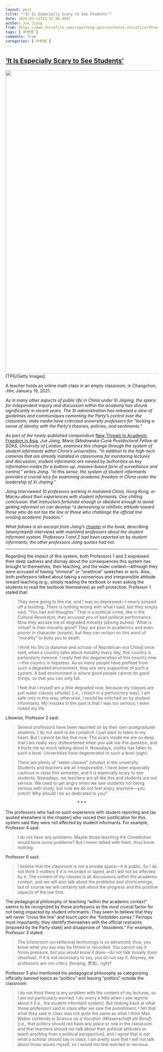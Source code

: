 ```yaml
---
layout: post
title: "‘It Is Especially Scary to See Students’"
date: 2023-03-13T15:51:00.000Z
author: Jue Jiang
from: https://www.chinafile.com/reporting-opinion/notes-chinafile/threats-academic-freedom-china
tags: [ 中参馆 ]
comments: True
categories: [ 中参馆 ]
---
```

<!--1678722660000-->
[‘It Is Especially Scary to See Students’](https://www.chinafile.com/reporting-opinion/notes-chinafile/threats-academic-freedom-china)
------

<div>
<div class="view view-featured-photo view-id-featured_photo view-display-id-panel_pane_1 visual-box view-dom-id-354f4d59b8dedd32b310762ae06c32f2">                  <div class="content view-content">        <div class="views-row views-row-1">        <div class="views-field views-field-field-common-featured-photo">        <div class="field-content"><a href="https://www.chinafile.com/sites/default/files/assets/images/article/featured/54666_sm.jpg" title="‘It Is Especially Scary to See Students’" class="colorbox" data-colorbox-gallery="gallery-node-54666-Ky-8y8UwB-0" data-cbox-img-attrs="{"title": "", "alt": ""}"><img src="https://www.chinafile.com/sites/default/files/styles/large/public/assets/images/article/featured/54666_sm.jpg?itok=-121WMo-" width="1500" height="999" alt title referrerpolicy="no-referrer"></a></div>  </div>    <div>        <div class="photo-credit">(TPG/Getty Images)</div>  </div>    <div>        <div class="photo-caption"><p>A teacher holds an online math class in an empty classroom, in Changchun, Jilin, January 19, 2021.</p></div>  </div>  </div>    </div>            </div>            <div class="content">    <div class="field field-name-body field-type-text-with-summary field-label-hidden">      <p><em>As in many other aspects of public life in China under Xi Jinping, the space for independent inquiry and discussion within the academy has shrunk significantly in recent years. The Xi administration has released a slew of guidelines and communiques cementing the Party’s control over the classroom; state media have criticized university professors for “lacking a sense of identity with the Party’s theories, policies, and sentiments.”</em></p><p><em>As part of the newly-published compendium </em><a href="https://www.asianstudies.org/publications/new-threats-to-academic-freedom/" target="_blank" rel="nofollow">New Threats to Academic Freedom in Asia</a><em>, Jue Jiang, Marie Skłodowska-Curie Postdoctoral Fellow at SOAS, University of London, examines this change through the system of student informants within China’s universities. “In addition to the high-tech cameras that are already installed in classrooms for monitoring lectures and discussion, student informants are viewed by authorities as key information nodes for a bottom-up, masses-based form of surveillance and control,” writes Jiang. “In this sense, the system of student informants provides a crucial lens for examining academic freedom in China under the leadership of Xi Jinping.”</em></p><p><em>Jiang interviewed 10 professors working in mainland China, Hong Kong, or Macau about their experiences with student informants. One chilling conclusion: that instructors fortunate enough or obedient enough to avoid getting informed on can develop “a demeaning or nihilistic attitude toward those who do not toe the line or those who challenge the official line eroding academic freedom.”</em></p><p><em>What follows is an excerpt from Jiang’s <a href="https://www.asianstudies.org/wp-content/uploads/Chapter-Four-Jiang.pdf" target="_blank" rel="nofollow">chapter</a> in the book, describing (anonymized) interviews with mainland professors about the student informant system. Professors 1 and 2 had been reported on by student informants; the other professors Jiang quotes had not.</em></p><hr><p class="dropcap">Regarding the impact of this system, both Professors 1 and 2 expressed their deep sadness and dismay about the consequences this system has brought to themselves, their teaching, and the wider context—although they were accused of having “immoral” or “unethical” speeches or acts. Also, both professors talked about taking a nonserious and irresponsible attitude toward teaching (e.g., simply reading the textbook or even asking the students to read the textbook themselves) as self-protection. Professor 1 stated that:</p><blockquote><p>They were going to fire me, and I was so depressed—I nearly jumped off a building. There is nothing wrong with what I said, but they simply said, “You had evil thoughts.” That is a political crime, like in the Cultural Revolution, they accused you of bad political performance. Now they accuse me of degraded morality (<em>dexing buhao</em>). What is virtue? Is their morality good? They are poor in academics and even poorer in character (<em>renpin</em>), but they can reckon on this word of “morality” to bully you to death.</p><p>I think Hu Shi [a diplomat and scholar of Republican-era China] once said, when a country talks about morality every day, this country is particularly immoral. I really feel the degeneration of this country now—this country is hopeless. As so many people have profited from such a degraded environment, they are very supportive of such a system. A bad environment is where good people cannot do good things, so that you can only fall.</p><p>I feel that I myself am a little degraded now, because my classes are just water classes (<em>shuike</em>) [i.e., I teach in a perfunctory way]. I am safe only in this way, otherwise, I would be snitched on by student informants. My mistake in the past is that I was too serious; I even risked my life.</p></blockquote><p>Likewise, Professor 2 said:</p><blockquote><p>Several professors have been reported on by their own postgraduate students. I do not want to be complicit. I just want to listen to my heart. But I cannot be like that now. The scars inside me are so deep that I am really very disheartened when you ask me this question, and it hurts me so much talking about it. Nowadays, civility has fallen to such a level. Universities have degenerated to such a level (sigh).</p><p>There are plenty of “water classes” (<em>shuike</em>) in the university. Students and teachers are all irresponsible. I have been especially cautious in class this semester, and it is especially scary to see students. Nowadays, we teachers are all like this and students are not serious. We used to get angry when we saw students not being serious with study, but now we do not feel angry anymore—you snitch! Why should I be so dedicated to you?</p></blockquote><p align="center">* * *</p><p>The professors who had no such experience with student reporting and [as quoted elsewhere in the chapter] who voiced their justification for this system said they were not affected by student informants. For example, Professor 4 said:</p><blockquote><p>I do not have any problems. Maybe those teaching the Constitution would have some problems? But I never talked with them, thus know nothing.</p></blockquote><p>Professor 6 said:</p><blockquote><p>I believe that the classroom is not a private space—it is public. So I do not think it matters if it is recorded or taped, and I will not be affected by it. The content of my classes is all discussions within the academic context, and we will also talk about the problems and shortcomings, but of course we will certainly talk about the progress and the positive aspects of the law first.</p></blockquote><p>The pedagogical philosophy of teaching “within the academic context” seems to be recognized by these professors as the most crucial factor for not being impacted by student informants. They seem to believe that they will never “cross the line” and touch upon the “forbidden zones.” Perhaps most importantly, they identify themselves with the official restraints [imposed by the Party-state] and disapprove of “dissidents.” For example, Professor 3 stated:</p><blockquote><p>The [classroom surveillance] technology is so advanced; thus, you know what you say may be filmed or recorded. You cannot say it forms pressure, but you would know it does—do not talk loosely (<em>luan shuohua</em>). If it is not necessary to say, you do not say it. Anyway, we professors are not critics (<em>fenqing</em>, 愤青), right?</p></blockquote><p>Professor 5 also mentioned his pedagogical philosophy as categorizing officially banned topics as “politics” and leaving “politics” outside the classroom:</p><blockquote><p>I do not think there is any problem with the content of my lectures, so I am not particularly worried. I do worry a little when I see reports about it [i.e., the student informant system]. But looking back at what those professors said in class after we saw the punishment, I felt that what they said in class was not quite the same as what I think Max Weber contends in <em>Science as a Vocation</em> (<em>Wissenschaft als Beruf</em>) [i.e., that politics should not have any place or role in the classroom and that teachers should not talk about their political attitudes or teach anything from a political perspective], and I agree that is not what a scholar should say in class. I am pretty sure that I will not talk about those issues myself, so I would not feel worried or nervous.</p></blockquote>  </div>  </div>
</div>
